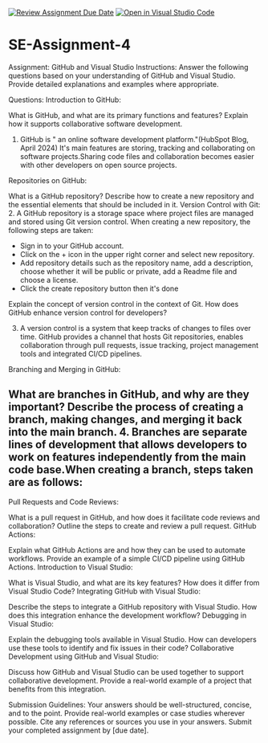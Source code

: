 [![Review Assignment Due Date](https://classroom.github.com/assets/deadline-readme-button-22041afd0340ce965d47ae6ef1cefeee28c7c493a6346c4f15d667ab976d596c.svg)](https://classroom.github.com/a/GvXCZgfk)
[![Open in Visual Studio Code](https://classroom.github.com/assets/open-in-vscode-2e0aaae1b6195c2367325f4f02e2d04e9abb55f0b24a779b69b11b9e10269abc.svg)](https://classroom.github.com/online_ide?assignment_repo_id=15350204&assignment_repo_type=AssignmentRepo)
# SE-Assignment-4
Assignment: GitHub and Visual Studio
Instructions:
Answer the following questions based on your understanding of GitHub and Visual Studio. Provide detailed explanations and examples where appropriate.

Questions:
Introduction to GitHub:

What is GitHub, and what are its primary functions and features? Explain how it supports collaborative software development.
1. GitHub is " an online software development platform."(HubSpot Blog, April 2024) It's main features are storing, tracking and collaborating on software projects.Sharing code files and collaboration becomes easier with other developers on open source projects.

Repositories on GitHub:

What is a GitHub repository? Describe how to create a new repository and the essential elements that should be included in it.
Version Control with Git:
2. A GitHub repository is a storage space where project files are managed and stored using Git version control. When creating a new repository, the following steps are taken:
- Sign in to your GitHub account.
- Click on the + icon in the upper right corner and select new repository.
- Add repository details such as the repository name, add a description, choose whether it will be public or private, add a Readme file and choose a license.
- Click the  create repository button then it's done  

Explain the concept of version control in the context of Git. How does GitHub enhance version control for developers?

3. A version control is a system that keep tracks of changes to files over time. GitHub provides a channel that hosts Git repositories, enables collaboration through pull requests, issue tracking, project management tools and integrated CI/CD pipelines.

Branching and Merging in GitHub:

What are branches in GitHub, and why are they important? Describe the process of creating a branch, making changes, and merging it back into the main branch.
4. Branches are separate lines  of development that allows developers to work on features independently from the main code base.When creating a branch, steps taken are as follows: 
-  
Pull Requests and Code Reviews:

What is a pull request in GitHub, and how does it facilitate code reviews and collaboration? Outline the steps to create and review a pull request.
GitHub Actions:

Explain what GitHub Actions are and how they can be used to automate workflows. Provide an example of a simple CI/CD pipeline using GitHub Actions.
Introduction to Visual Studio:

What is Visual Studio, and what are its key features? How does it differ from Visual Studio Code?
Integrating GitHub with Visual Studio:

Describe the steps to integrate a GitHub repository with Visual Studio. How does this integration enhance the development workflow?
Debugging in Visual Studio:

Explain the debugging tools available in Visual Studio. How can developers use these tools to identify and fix issues in their code?
Collaborative Development using GitHub and Visual Studio:

Discuss how GitHub and Visual Studio can be used together to support collaborative development. Provide a real-world example of a project that benefits from this integration.


Submission Guidelines:
Your answers should be well-structured, concise, and to the point.
Provide real-world examples or case studies wherever possible.
Cite any references or sources you use in your answers.
Submit your completed assignment by [due date].
